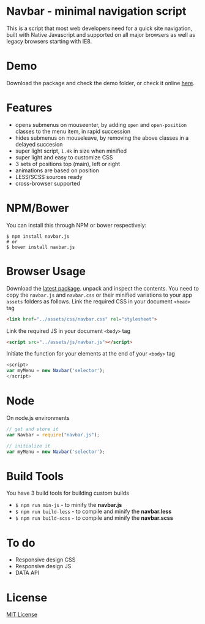 # Navbar - minimal navigation script
This is a script that most web developers need for a quick site navigation, built with Native Javascript and supported on all major browsers as well as legacy browsers starting with IE8.

# Demo
Download the package and check the demo folder, or check it online [here](http://thednp.github.io/navbar.js/).


# Features
* opens submenus on mouseenter, by adding `open` and `open-position` classes to the menu item, in rapid succession</li>
* hides submenus on mouseleave, by removing the above classes in a delayed succesion</li>
* super light script, `1.4k` in size when minified
* super light and easy to customize CSS
* 3 sets of positions top (main), left or right
* animations are based on position
* LESS/SCSS sources ready
* cross-browser supported

# NPM/Bower
You can install this through NPM or bower respectively:

```
$ npm install navbar.js
# or
$ bower install navbar.js
```

# Browser Usage
Download the [latest package](https://github.com/thednp/navbar.js/archive/master.zip). unpack and inspect the contents. You need to copy the `navbar.js` and `navbar.css` or their minified variations to your app `assets` folders as follows.
Link the required CSS in your document `<head>` tag
```html
<link href="../assets/css/navbar.css" rel="stylesheet">
```

Link the required JS in your document  `<body>` tag
```html
<script src="../assets/js/navbar.js"></script>
```

Initiate the function for your elements at the end of your `<body>` tag
```javascript
<script>
var myMenu = new Navbar('selector');
</script>
```

# Node
On node.js environments
```javascript
// get and store it
var Navbar = require("navbar.js");

// initialize it
var myMenu = new Navbar('selector');
```

# Build Tools
You have 3 build tools for building custom builds

* `$ npm run min-js` - to minify the **navbar.js**
* `$ npm run build-less` - to compile and minify the **navbar.less**
* `$ npm run build-scss` - to compile and minify the **navbar.scss**


# To do
* Responsive design CSS
* Responsive design JS
* DATA API

# License
[MIT License](https://github.com/thednp/navbar.js/blob/master/LICENSE)

